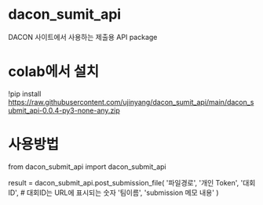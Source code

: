 # dacon_sumit_api

DACON 사이트에서 사용하는 제출용 API package

# colab에서 설치
!pip install https://raw.githubusercontent.com/ujinyang/dacon_sumit_api/main/dacon_submit_api-0.0.4-py3-none-any.zip

# 사용방법
from dacon_submit_api import dacon_submit_api 

result = dacon_submit_api.post_submission_file(
'파일경로', 
'개인 Token', 
'대회ID', # 대회ID는 URL에 표시되는 숫자
'팀이름',
'submission 메모 내용' )
